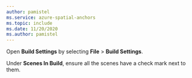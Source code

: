 ```yaml
---
author: pamistel
ms.service: azure-spatial-anchors
ms.topic: include
ms.date: 11/20/2020
ms.author: pamistel
---
```

Open **Build Settings** by selecting **File** > **Build Settings**.

Under **Scenes In Build**, ensure all the scenes have a check mark next to them.